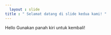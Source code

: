 ```yaml
---
  layout : slide 
title : " Selamat datang di slide kedua kami! "
---
```

Hello
Gunakan panah kiri untuk kembali!
